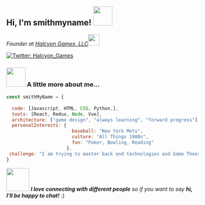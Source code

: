 <h2> Hi, I'm smithmyname! <img src="https://media.giphy.com/media/xULW8l2gXuRPmsQe8U/giphy.gif" width="50"></h2>

<p><em>Founder at <a href="http://www.unb.br">Halcyon Games, LLC</a><img src="https://giphy.com/gifs/transparent-halcyon-halcyonforsyth-YquNaregDuI1X2mURG" width="30"></br> 
</em></p>

[![Twitter: Halcyon_Games](https://img.shields.io/twitter/follow/Halcyon_Games?style=social)](https://twitter.com/Halcyon_Games)

### <img src="https://media.giphy.com/media/9wrgzv8ZmnfmUZqVvo/giphy.gif" width="50"> A little more about me...  

```javascript
const smithMyName = {
  
  code: [Javascript, HTML, CSS, Python,],
  tools: [React, Redux, Node, Vue],
  architecture: ["game design", "always learning", "forward progress"],
  personalInterests: {
                        baseball: "New York Mets",
                        culture: "All Things 1980s",
                        fun: "Poker, Bowling, Reading"
                      },
 challenge: "I am trying to master back end technologies and Game Theory Optimal and having trouble with both lol"
}
```

<img src="https://media.giphy.com/media/LnQjpWaON8nhr21vNW/giphy.gif" width="60"> <em><b>I love connecting with different people</b> so if you want to say <b>hi, I'll be happy to chat!</b> :)</em>
